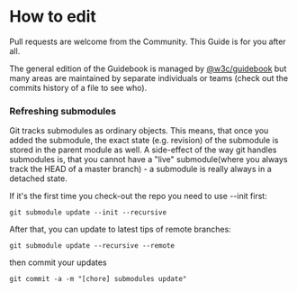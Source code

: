 # How to edit

Pull requests are welcome from the Community. This Guide is for you after all.

The general edition of the Guidebook is managed by [@w3c/guidebook](https://github.com/orgs/w3c/teams/guidebook) but many areas are maintained by separate individuals or teams (check out the commits history of a file to see who).

### Refreshing submodules

Git tracks submodules as ordinary objects. This means, that once you added the submodule, the exact state (e.g. revision) of the submodule is stored in the parent module as well. A side-effect of the way git handles submodules is, that you cannot have a "live" submodule(where you always track the HEAD of a master branch) - a submodule is really always in a detached state.

If it's the first time you check-out the repo you need to use --init first:

```
git submodule update --init --recursive
```

After that, you can update to latest tips of remote branches:

```
git submodule update --recursive --remote
```

then commit your updates

```
git commit -a -m "[chore] submodules update"
```


